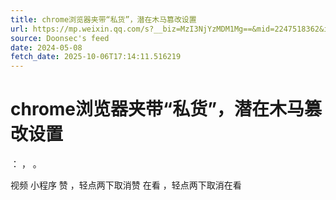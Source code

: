 ```yaml
---
title: chrome浏览器夹带“私货”，潜在木马篡改设置
url: https://mp.weixin.qq.com/s?__biz=MzI3NjYzMDM1Mg==&mid=2247518362&idx=1&sn=0db94c36b00063739d6e942cf3de42fa
source: Doonsec's feed
date: 2024-05-08
fetch_date: 2025-10-06T17:14:11.516219
---
```


# chrome浏览器夹带“私货”，潜在木马篡改设置

：
，
。

视频
小程序
赞
，轻点两下取消赞
在看
，轻点两下取消在看